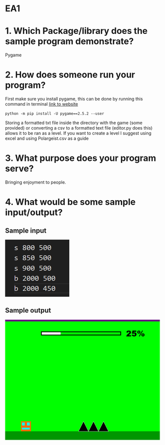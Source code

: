 # EA1

# 1. Which Package/library does the sample program demonstrate?

Pygame

# 2. How does someone run your program?

First make sure you install pygame, this can be done by running this command in terminal [link to website](https://www.pygame.org/news)

    python -m pip install -U pygame==2.5.2 --user

Storing a formatted txt file inside the directory with the game (some provided) or converting a csv to a formatted text file (editor.py does this) allows it to be ran as a level. If you want to create a level I suggest using excel and using Polargeist.csv as a guide

# 3. What purpose does your program serve?

Bringing enjoyment to people. 

# 4. What would be some sample input/output?

## Sample input 

![Sample input showing the format for spikes and blocks](image.png) 

## Sample output 

![Sample output of the level loading the spikes from the input](image-1.png)